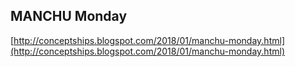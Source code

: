 ## MANCHU Monday
  
  [http://conceptships.blogspot.com/2018/01/manchu-monday.html](http://conceptships.blogspot.com/2018/01/manchu-monday.html)